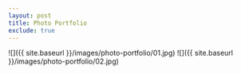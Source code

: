 ```yaml
---
layout: post
title: Photo Portfolio
exclude: true
---
```


![]({{ site.baseurl }}/images/photo-portfolio/01.jpg)
![]({{ site.baseurl }}/images/photo-portfolio/02.jpg)
